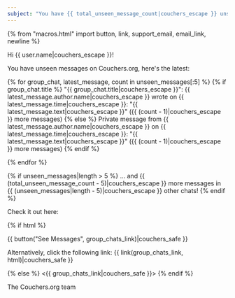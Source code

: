 ```yaml
---
subject: "You have {{ total_unseen_message_count|couchers_escape }} unseen messages in {{ unseen_messages|length|couchers_escape }} chats on Couchers.org!"
---
```


{% from "macros.html" import button, link, support_email, email_link, newline %}

Hi {{ user.name|couchers_escape }}!

You have unseen messages on Couchers.org, here's the latest:

{% for group_chat, latest_message, count in unseen_messages[:5] %}
{% if group_chat.title %}
"{{ group_chat.title|couchers_escape }}": {{ latest_message.author.name|couchers_escape }} wrote on {{ latest_message.time|couchers_escape }}: "{{ latest_message.text|couchers_escape }}" ({{ (count - 1)|couchers_escape }} more messages)
{% else %}
Private message from {{ latest_message.author.name|couchers_escape }} on {{ latest_message.time|couchers_escape }}: "{{ latest_message.text|couchers_escape }}" ({{ (count - 1)|couchers_escape }} more messages)
{% endif %}

{% endfor %}

{% if unseen_messages|length > 5 %}
... and {{ (total_unseen_message_count - 5)|couchers_escape }} more messages in {{ (unseen_messages|length - 5)|couchers_escape }} other chats!
{% endif %}

Check it out here:

{% if html %}

{{ button("See Messages", group_chats_link)|couchers_safe }}

Alternatively, click the following link: {{ link(group_chats_link, html)|couchers_safe }}

{% else %}
<{{ group_chats_link|couchers_safe }}>
{% endif %}

The Couchers.org team
